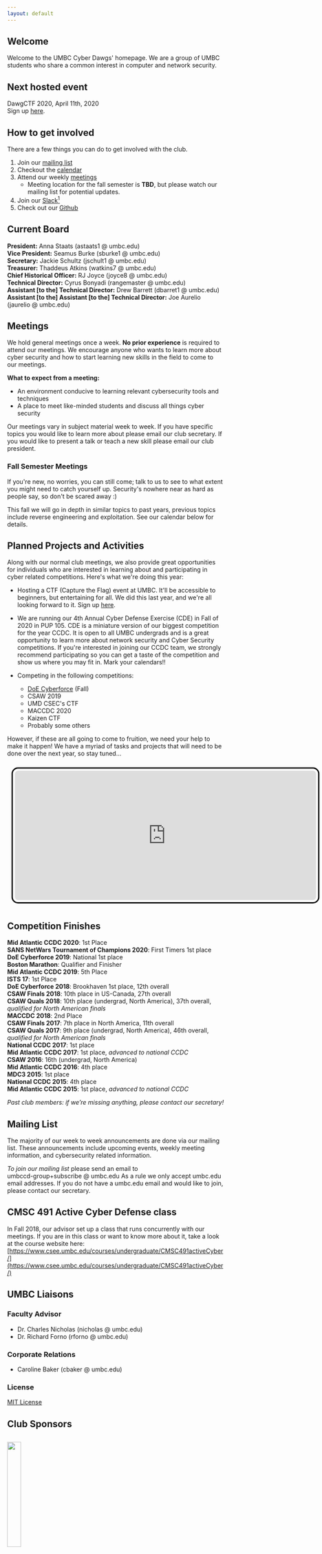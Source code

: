 ```yaml
---
layout: default
---
```


## Welcome

Welcome to the UMBC Cyber Dawgs' homepage. We are a group of UMBC students who
share a common interest in computer and network security.

## Next hosted event

DawgCTF 2020, April 11th, 2020  
Sign up [here](https://umbccd.io).

## How to get involved 

There are a few things you can do to get involved with the club.

1. Join our [mailing list](#mailinglist)
2. Checkout the [calendar](#calendar)
3. Attend our weekly [meetings](#meetings)
    * Meeting location for the fall semester is **TBD**, but please watch
    our mailing list for potential updates.
4. Join our [Slack](https://umbccd.slack.com)[^1]
5. Check out our [Github](https://github.com/UMBCCyberDawgs)

## Current Board

**President:** Anna Staats (astaats1 @ umbc.edu)  
**Vice President:** Seamus Burke (sburke1 @ umbc.edu)  
**Secretary:** Jackie Schultz (jschult1 @ umbc.edu)  
**Treasurer:** Thaddeus Atkins (watkins7 @ umbc.edu)  
**Chief Historical Officer:** RJ Joyce (joyce8 @ umbc.edu)  
**Technical Director:** Cyrus Bonyadi (rangemaster @ umbc.edu)  
**Assistant \[to the\] Technical Director:** Drew Barrett (dbarret1 @ umbc.edu)  
**Assistant \[to the\] Assistant \[to the\] Technical Director:** Joe Aurelio (jaurelio @ umbc.edu)  

## <a name="meetings">Meetings

We hold general meetings once a week. **No prior experience** is required to
attend our meetings. We encourage anyone who wants to learn more about cyber
security and how to start learning new skills in the field to come to our
meetings.

**What to expect from a meeting:**

* An environment conducive to learning relevant cybersecurity tools and
techniques
* A place to meet like-minded students and discuss all things cyber security 


Our meetings vary in subject material week to week. If you have specific topics
you would like to learn more about please email our club secretary. If you
would like to present a talk or teach a new skill please email our club
president.

### Fall Semester Meetings

If you're new, no worries, you can still come; talk to us to see to what extent you might need to 
catch yourself up. Security's nowhere near as hard as people say, so don't be scared away :)

This fall we will go in depth in similar topics to past years, previous topics include reverse
engineering and exploitation. See our calendar below for details.

## Planned Projects and Activities

Along with our normal club meetings, we also provide great opportunities for
individuals who are interested in learning about and participating in cyber
related competitions. Here's what we're doing this year:

* Hosting a CTF (Capture the Flag) event at UMBC. It'll be accessible to
beginners, but entertaining for all. We did this last year, and we're all
looking forward to it. Sign up [here](https://forms.gle/V3sezPc6i9pqcG1f9).

* We are running our 4th Annual Cyber Defense Exercise (CDE) in Fall of 2020 in PUP 105. CDE is a miniature version of our biggest competition for the year CCDC. It is open to all UMBC undergrads and is a great opportunity to learn more about network security and Cyber Security competitions. If you're interested in joining our CCDC team, we strongly recommend participating so you can get a taste of the competition and show us where you may fit in. Mark your calendars!! 

* Competing in the following competitions:
    * [DoE Cyberforce](https://cyberforcecompetition.com/) (Fall)
    * CSAW 2019
    * UMD CSEC's CTF
    * MACCDC 2020
    * Kaizen CTF
    * Probably some others

However, if these are all going to come to fruition, we need your help to
make it happen! We have a myriad of tasks and projects that will need to be done
over the next year, so stay tuned...

<div style="text-align: center;">
   <a name="calendar"><iframe src="https://calendar.google.com/calendar/embed?mode=AGENDA&amp;height=300&amp;wkst=1&amp;bgcolor=%23ffffff&amp;src=umbc.edu_sua9otosc8mchuu17od417duh8%40group.calendar.google.com&amp;color=%23B1365F&amp;ctz=America%2FNew_York" style="margin: 10px; padding: 5px; border: 3px solid black; border-radius: 15px;" width="700" height="300" frameborder="0" scrolling="no"></iframe></a>
</div>

## <a name="finishes">Competition Finishes</a>
**Mid Atlantic CCDC 2020**: 1st Place  
**SANS NetWars Tournament of Champions 2020**: First Timers 1st place  
**DoE Cyberforce 2019**: National 1st place  
**Boston Marathon**: Qualifier and Finisher  
**Mid Atlantic CCDC 2019**: 5th Place  
**ISTS 17**: 1st Place  
**DoE Cyberforce 2018**: Brookhaven 1st place, 12th overall  
**CSAW Finals 2018**: 10th place in US-Canada, 27th overall  
**CSAW Quals 2018**: 10th place (undergrad, North America), 37th overall, *qualified for North American finals*  
**MACCDC 2018**: 2nd Place  
**CSAW Finals 2017**: 7th place in North America, 11th overall  
**CSAW Quals 2017**: 9th place (undergrad, North America), 46th overall, *qualified for North American finals*  
**National CCDC 2017**: 1st place  
**Mid Atlantic CCDC 2017**: 1st place, *advanced to national CCDC*  
**CSAW 2016**: 16th (undergrad, North America)  
**Mid Atlantic CCDC 2016**: 4th place  
**MDC3 2015**: 1st place  
**National CCDC 2015**: 4th place  
**Mid Atlantic CCDC 2015**: 1st place, *advanced to national CCDC*  

*Past club members: if we’re missing anything, please contact our secretary!*

## <a name="mailinglist">Mailing List</a>

The majority of our week to week announcements are done via our mailing list.
These announcements include upcoming events, weekly meeting information, and
cybersecurity related information.

*To join our mailing list* please send an email to  
umbccd-group+subscribe @ umbc.edu As a rule we only accept umbc.edu email
addresses. If you do not have a umbc.edu email and would like to join, please
contact our secretary.

## <a name="activecyberdefense">CMSC 491 Active Cyber Defense class

In Fall 2018, our advisor set up a class that runs concurrently with our
meetings. If you are in this class or want to know more about it, take a look
at the course website here:
[https://www.csee.umbc.edu/courses/undergraduate/CMSC491activeCyber/](https://www.csee.umbc.edu/courses/undergraduate/CMSC491activeCyber/)

## UMBC Liaisons

### Faculty Advisor 

* Dr. Charles Nicholas (nicholas @ umbc.edu)  
* Dr. Richard Forno (rforno @ umbc.edu)  

### Corporate Relations
*  Caroline Baker (cbaker @ umbc.edu) 


### License

[MIT License](http://umbccyberdawgs.github.io/LICENSE.txt)

## Club Sponsors

## <img src="/images/tensley.jpg" height="25%" width="25%">
## <img src="/images/bluestar.png" height="50%" width="40%">
## <img src="/images/percival.png" height="50%" width="40%"> 
## <img src="/images/novetta.jpg" height="50%" width="40%"> 

---
[^1]: You must have a umbc.edu email address to signup on Slack.
